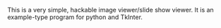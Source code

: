 This is a very simple, hackable image viewer/slide show viewer. It is an
example-type program for python and TkInter.
